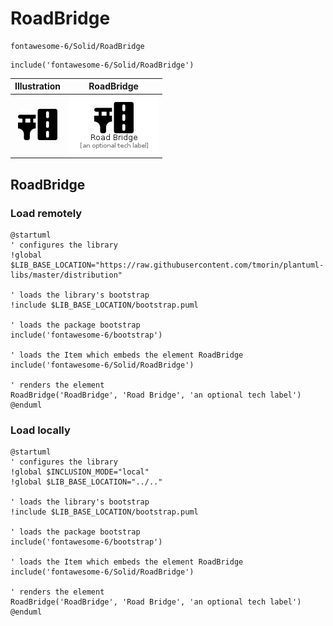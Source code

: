 # RoadBridge


```text
fontawesome-6/Solid/RoadBridge
```

```text
include('fontawesome-6/Solid/RoadBridge')
```



| Illustration | RoadBridge |
| :---: | :---: |
| ![illustration for Illustration](../../fontawesome-6/Solid/RoadBridge.png) | ![illustration for RoadBridge](../../fontawesome-6/Solid/RoadBridge.Local.png) |




## RoadBridge

### Load remotely
```plantuml
@startuml
' configures the library
!global $LIB_BASE_LOCATION="https://raw.githubusercontent.com/tmorin/plantuml-libs/master/distribution"

' loads the library's bootstrap
!include $LIB_BASE_LOCATION/bootstrap.puml

' loads the package bootstrap
include('fontawesome-6/bootstrap')

' loads the Item which embeds the element RoadBridge
include('fontawesome-6/Solid/RoadBridge')

' renders the element
RoadBridge('RoadBridge', 'Road Bridge', 'an optional tech label')
@enduml
```

### Load locally
```plantuml
@startuml
' configures the library
!global $INCLUSION_MODE="local"
!global $LIB_BASE_LOCATION="../.."

' loads the library's bootstrap
!include $LIB_BASE_LOCATION/bootstrap.puml

' loads the package bootstrap
include('fontawesome-6/bootstrap')

' loads the Item which embeds the element RoadBridge
include('fontawesome-6/Solid/RoadBridge')

' renders the element
RoadBridge('RoadBridge', 'Road Bridge', 'an optional tech label')
@enduml
```

